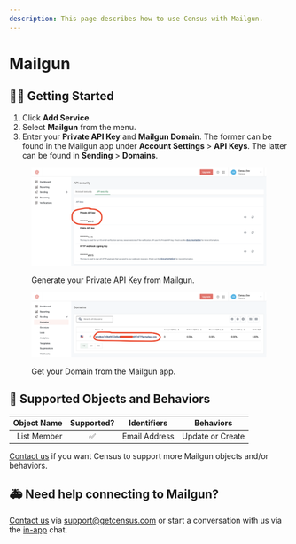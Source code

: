 ```yaml
---
description: This page describes how to use Census with Mailgun.
---
```


# Mailgun

## 🏃‍♀️ Getting Started

1. Click **Add Service**.
2. Select **Mailgun** from the menu.
3. Enter your **Private API Key** and **Mailgun Domain**. The former can be found in the Mailgun app under **Account Settings** > **API Keys**. The latter can be found in **Sending** > **Domains**.

<figure><img src="../.gitbook/assets/mailgun.png" alt=""><figcaption><p>Generate your Private API Key from Mailgun.</p></figcaption></figure>
<figure><img src="../.gitbook/assets/mailgun2.png" alt=""><figcaption><p>Get your Domain from the Mailgun app.</p></figcaption></figure>

## 🔀 Supported Objects and Behaviors

| **Object Name** | **Supported?** | **Identifiers**  | **Behaviors** |
| --------------: | :------------: | ---------------- | --------------|
| List Member | ✅ | Email Address | Update or Create |

[Contact us](mailto:support@getcensus.com) if you want Census to support more Mailgun objects and/or behaviors.

## 🚑 Need help connecting to Mailgun?

[Contact us](mailto:support@getcensus.com) via support@getcensus.com or start a conversation with us via the [in-app](https://app.getcensus.com) chat.
